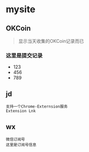 mysite
=====

OKCoin
----
>显示当天收集的OKCoin记录而已

### 这里是提交记录
* 123
* 456
* 789

jd
----
    支持一个Chrome-Externsion服务
    Extension Lnk
wx
----
    微信订阅号
    这里是订阅号信息
